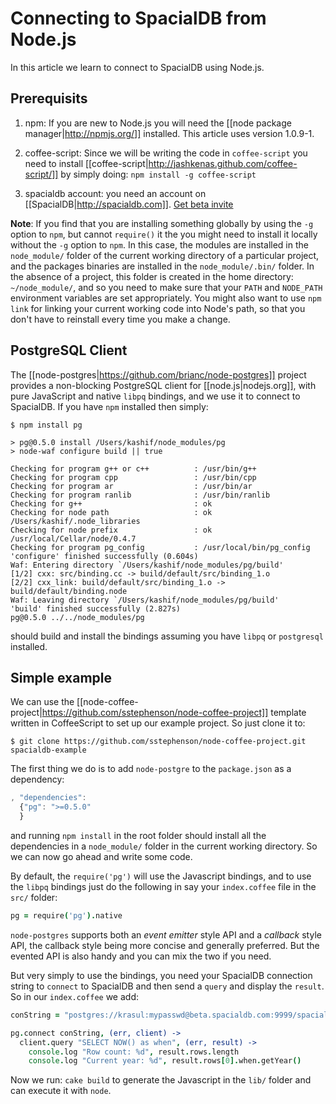 # Connecting to SpacialDB from Node.js

In this article we learn to connect to SpacialDB using Node.js.

## Prerequisits

1. npm: If you are new to Node.js you will need the [[node package manager|http://npmjs.org/]] installed. This article uses version 1.0.9-1.

2. coffee-script: Since we will be writing the code in `coffee-script` you need to install [[coffee-script|http://jashkenas.github.com/coffee-script/]] by simply doing: `npm install -g coffee-script`

3. spacialdb account: you need an account on [[SpacialDB|http://spacialdb.com]]. <a class='button' href='mailto:info@spacialdb.com?try-node'> Get beta invite</a>

**Note**: If you find that you are installing something globally by using the `-g` option to `npm`, but cannot `require()` it the you might need to install it locally without the `-g` option to `npm`. In this case, the modules are installed in the `node_module/` folder of the current working directory of a particular project, and the packages binaries are installed in the `node_module/.bin/` folder. In the absence of a project, this folder is created in the home directory: `~/node_module/`, and so you need to make sure that your `PATH` and `NODE_PATH` environment variables are set appropriately. You might also want to use `npm link` for linking your current working code into  Node's  path,  so that you don't have to reinstall every time you make a change.

## PostgreSQL Client

The [[node-postgres|https://github.com/brianc/node-postgres]] project provides a non-blocking PostgreSQL client for [[node.js|nodejs.org]], with pure JavaScript and native `libpq` bindings, and we use it to connect to SpacialDB. If you have `npm` installed then simply:

```console
$ npm install pg

> pg@0.5.0 install /Users/kashif/node_modules/pg
> node-waf configure build || true

Checking for program g++ or c++          : /usr/bin/g++ 
Checking for program cpp                 : /usr/bin/cpp 
Checking for program ar                  : /usr/bin/ar 
Checking for program ranlib              : /usr/bin/ranlib 
Checking for g++                         : ok  
Checking for node path                   : ok /Users/kashif/.node_libraries 
Checking for node prefix                 : ok /usr/local/Cellar/node/0.4.7 
Checking for program pg_config           : /usr/local/bin/pg_config 
'configure' finished successfully (0.604s)
Waf: Entering directory `/Users/kashif/node_modules/pg/build'
[1/2] cxx: src/binding.cc -> build/default/src/binding_1.o
[2/2] cxx_link: build/default/src/binding_1.o -> build/default/binding.node
Waf: Leaving directory `/Users/kashif/node_modules/pg/build'
'build' finished successfully (2.827s)
pg@0.5.0 ../../node_modules/pg 
```

should build and install the bindings assuming you have `libpq` or `postgresql` installed.

## Simple example

We can use the [[node-coffee-project|https://github.com/sstephenson/node-coffee-project]] template written in CoffeeScript to set up our example project. So just clone it to:

```console
$ git clone https://github.com/sstephenson/node-coffee-project.git spacialdb-example
```

The first thing we do is to add `node-postgre` to the `package.json` as a dependency:

```javascript
, "dependencies":
  {"pg": ">=0.5.0"
  }
```
and running `npm install` in the root folder should install all the dependencies in a `node_module/` folder in the current working directory. So we can now go ahead and write some code.

By default, the `require('pg')` will use the Javascript bindings, and to use the `libpq` bindings just do the following in say your `index.coffee` file in the `src/` folder:

```coffeescript
pg = require('pg').native
```

`node-postgres` supports both an *event emitter* style API and a *callback* style API, the callback style being  more concise and generally preferred. But the evented API is also handy and you can mix the two if you need.

But very simply to use the bindings, you need your SpacialDB connection string to `connect` to SpacialDB and then send a `query` and display the `result`. So in our `index.coffee` we add:

```coffeescript
conString = "postgres://krasul:mypasswd@beta.spacialdb.com:9999/spacialdb0_krasul"

pg.connect conString, (err, client) ->
  client.query "SELECT NOW() as when", (err, result) ->
    console.log "Row count: %d", result.rows.length
    console.log "Current year: %d", result.rows[0].when.getYear()
```

Now we run: `cake build` to generate the Javascript in the `lib/` folder and can execute it with `node`.